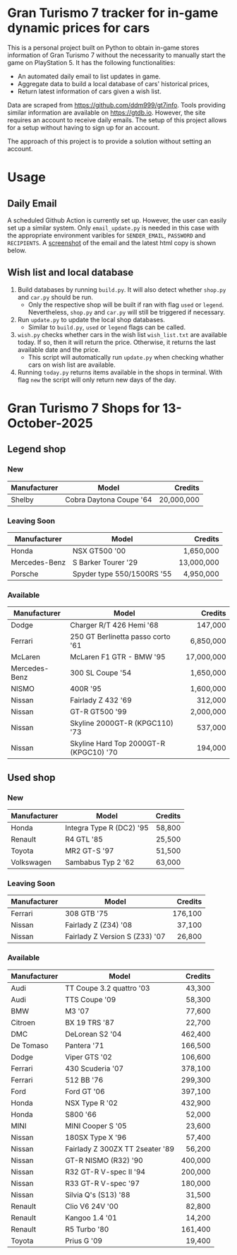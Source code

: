 # Gran Turismo 7 tracker for in-game dynamic prices for cars

This is a personal project built on Python to obtain in-game stores information of Gran Turismo 7 without the necessarity to manually start the game on PlayStation 5. It has the following functionalities:

- An automated daily email to list updates in game.
- Aggregate data to build a local database of cars' historical prices,
- Return latest information of cars given a wish list.

Data are scraped from https://github.com/ddm999/gt7info. Tools providing similar information are available on https://gtdb.io. However, the site requires an account to receive daily emails. The setup of this project allows for a setup without having to sign up for an account.

The approach of this project is to provide a solution without setting an account.

# Usage

## Daily Email

A scheduled Github Action is currently set up. However, the user can easily set up a similar system. Only `email_update.py` is needed in this case with the appropriate environment varibles for `SENDER_EMAIL`, `PASSWORD` and `RECIPIENTS`. A [screenshot](https://raw.githubusercontent.com/marcohoucheng/Gran-Turismo-7-Price-Tracker/main/data/email_screenshot.png) of the email and the latest html copy is shown below.

## Wish list and local database

1. Build databases by running `build.py`. It will also detect whether `shop.py` and `car.py` should be run.
    - Only the respective shop will be built if ran with flag `used` or `legend`. Nevertheless, `shop.py` and `car.py` will still be triggered if necessary.
2. Run `update.py` to update the local shop databases.
    - Similar to `build.py`, `used` or `legend` flags can be called.
3. `wish.py` checks whether cars in the wish list `wish_list.txt` are available today. If so, then it will return the price. Otherwise, it returns the last available date and the price.
    - This script will automatically run `update.py` when checking whather cars on wish list are available.
4. Running `today.py` returns items available in the shops in terminal. With flag `new` the script will only return new days of the day.


# Gran Turismo 7 Shops for 13-October-2025



## Legend shop

### New
 | Manufacturer | Model | Credits |
 | --- | --- | --: |
|Shelby|Cobra Daytona Coupe '64|20,000,000|

### Leaving Soon
 | Manufacturer | Model | Credits |
 | --- | --- | --: |
|Honda|NSX GT500 '00|1,650,000|
|Mercedes-Benz|S Barker Tourer '29|13,000,000|
|Porsche|Spyder type 550/1500RS '55|4,950,000|

### Available
 | Manufacturer | Model | Credits |
 | --- | --- | --: |
|Dodge|Charger R/T 426 Hemi '68|147,000|
|Ferrari|250 GT Berlinetta passo corto '61|6,850,000|
|McLaren|McLaren F1 GTR - BMW '95|17,000,000|
|Mercedes-Benz|300 SL Coupe '54|1,650,000|
|NISMO|400R '95|1,600,000|
|Nissan|Fairlady Z 432 '69|312,000|
|Nissan|GT-R GT500 '99|2,000,000|
|Nissan|Skyline 2000GT-R (KPGC110) '73|537,000|
|Nissan|Skyline Hard Top 2000GT-R (KPGC10) '70|194,000|


## Used shop

### New
 | Manufacturer | Model | Credits |
 | --- | --- | --: |
|Honda|Integra Type R (DC2) '95|58,800|
|Renault|R4 GTL '85|25,500|
|Toyota|MR2 GT-S '97|51,500|
|Volkswagen|Sambabus Typ 2 '62|63,000|

### Leaving Soon
 | Manufacturer | Model | Credits |
 | --- | --- | --: |
|Ferrari|308 GTB '75|176,100|
|Nissan|Fairlady Z (Z34) '08|37,100|
|Nissan|Fairlady Z Version S (Z33) '07|26,800|

### Available
 | Manufacturer | Model | Credits |
 | --- | --- | --: |
|Audi|TT Coupe 3.2 quattro '03|43,300|
|Audi|TTS Coupe '09|58,300|
|BMW|M3 '07|77,600|
|Citroen|BX 19 TRS '87|22,700|
|DMC|DeLorean S2 '04|462,400|
|De Tomaso|Pantera '71|166,500|
|Dodge|Viper GTS '02|106,600|
|Ferrari|430 Scuderia '07|378,100|
|Ferrari|512 BB '76|299,300|
|Ford|Ford GT '06|397,100|
|Honda|NSX Type R '02|432,900|
|Honda|S800 '66|52,000|
|MINI|MINI Cooper S '05|23,600|
|Nissan|180SX Type X '96|57,400|
|Nissan|Fairlady Z 300ZX TT 2seater '89|56,200|
|Nissan|GT-R NISMO (R32) '90|400,000|
|Nissan|R32 GT-R V-spec II '94|200,000|
|Nissan|R33 GT-R V-spec '97|180,000|
|Nissan|Silvia Q's (S13) '88|31,500|
|Renault|Clio V6 24V '00|82,800|
|Renault|Kangoo 1.4 '01|14,200|
|Renault|R5 Turbo '80|161,400|
|Toyota|Prius G '09|19,400|
